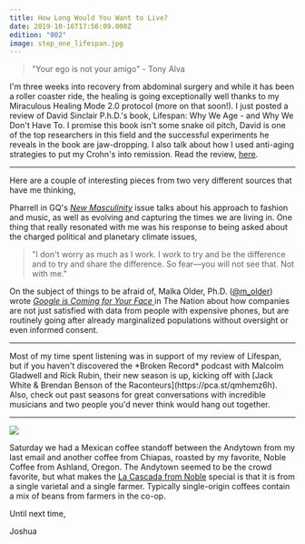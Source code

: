 ```yaml
---
title: How Long Would You Want to Live?
date: 2019-10-16T17:56:09.000Z
edition: "002"
image: step_one_lifespan.jpg
---
```

> "Your ego is not your amigo" - Tony Alva

I'm three weeks into recovery from abdominal surgery and while it has been a roller coaster ride, the healing is going exceptionally well thanks to my Miraculous Healing Mode 2.0 protocol (more on that soon!). I just posted a review of David Sinclair P.h.D.'s book, Lifespan: Why We Age - and Why We Don't Have To. I promise this book isn't some snake oil pitch, David is one of the top researchers in this field and the successful experiments he reveals in the book are jaw-dropping. I also talk about how I used anti-aging strategies to put my Crohn's into remission. Read the review, [here](https://www.gotostepone.com/post/lifespan-sinclair-book-review/).
<hr />
Here are a couple of interesting pieces from two very different sources that have me thinking, 

Pharrell in GQ's [*New Masculinity*](https://www.gq.com/story/pharrell-new-masculinity-cover-interview) issue talks about his approach to fashion and music, as well as evolving and capturing the times we are living in. One thing that really resonated with me was his response to being asked about the charged political and planetary climate issues, 

> "I don't worry as much as I work. I work to try and be the difference and to try and share the difference. So fear—you will not see that. Not with me."

On the subject of things to be afraid of, Malka Older, Ph.D. ([@m_older](https://twitter.com/m_older)) wrote [*Google is Coming for Your Face* ](https://www.thenation.com/article/immigrant-dna-data/) in The Nation about how companies are not just satisfied with data from people with expensive phones, but are routinely going after already marginalized populations without oversight or even informed consent. 
<hr />
Most of my time spent listening was in support of my review of Lifespan, but if you haven't discovered the *Broken Record* podcast with Malcolm Gladwell and Rick Rubin, their new season is up, kicking off with [Jack White & Brendan Benson of the Raconteurs](https://pca.st/qmhemz6h). Also, check out past seasons for great conversations with incredible musicians and two people you'd never think would hang out together.
<hr />
<img src="https://res.cloudinary.com/airjoshb/image/upload/v1571277340/mexican_la_cascada_ihnxmg.png" />

Saturday we had a Mexican coffee standoff between the Andytown from my last email and another coffee from Chiapas, roasted by my favorite, Noble Coffee from Ashland, Oregon. The Andytown seemed to be the crowd favorite, but what makes the [La Cascada from Noble](https://noblecoffeeroasting.com/coffee/mexican-la-cascada) special is that it is from a single varietal and a single farmer. Typically single-origin coffees contain a mix of beans from farmers in the co-op.

Until next time, 

Joshua